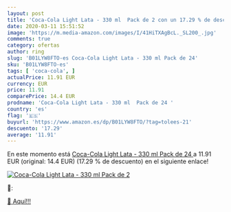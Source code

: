 ```yaml
---
layout: post
title: 'Coca-Cola Light Lata - 330 ml  Pack de 2 con un 17.29 % de descuento'
date: 2020-03-11 15:51:52
image: 'https://m.media-amazon.com/images/I/41HiTXAgBcL._SL200_.jpg'
comments: true
category: ofertas
author: ring
slug: 'B01LYW8FTO-es Coca-Cola Light Lata - 330 ml Pack de 24'
sku: 'B01LYW8FTO-es'
tags: [ 'coca-cola', ]
actualPrice: 11.91 EUR
currency: EUR
price: 11.91
comparePrice: 14.4 EUR
prodname: 'Coca-Cola Light Lata - 330 ml  Pack de 24 '
country: 'es'
flag: '🇪🇸'
buyurl: 'https://www.amazon.es/dp/B01LYW8FTO/?tag=tolees-21'
descuento: '17.29'
average: '11.91'
---
```


En este momento está [Coca-Cola Light Lata - 330 ml  Pack de 24 ](https://www.amazon.es/dp/B01LYW8FTO/?tag=tolees-21) a 11.91 EUR (original: 14.4 EUR) (17.29 %  de descuento) en el siguiente enlace!

[![Coca-Cola Light Lata - 330 ml  Pack de 2](https://m.media-amazon.com/images/I/41HiTXAgBcL._SL200_.jpg)](https://www.amazon.es/dp/B01LYW8FTO/?tag=tolees-21)

🔎:


[🛒 Aquí!!!](https://www.amazon.es/dp/B01LYW8FTO/?tag=tolees-21)
